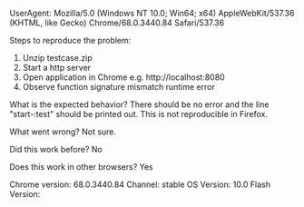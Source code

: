 UserAgent: Mozilla/5.0 (Windows NT 10.0; Win64; x64) AppleWebKit/537.36 (KHTML, like Gecko) Chrome/68.0.3440.84 Safari/537.36

Steps to reproduce the problem:
1. Unzip testcase.zip
2. Start a http server
3. Open application in Chrome e.g. http://localhost:8080
4. Observe function signature mismatch runtime error

What is the expected behavior?
There should be no error and the line "start-:test" should be printed out. This is not reproducible in Firefox.

What went wrong?
Not sure. 

Did this work before? No 

Does this work in other browsers? Yes

Chrome version: 68.0.3440.84  Channel: stable
OS Version: 10.0
Flash Version: